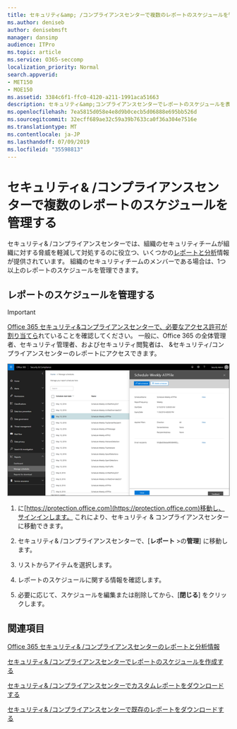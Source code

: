 ```yaml
---
title: セキュリティ&amp; /コンプライアンスセンターで複数のレポートのスケジュールを管理する
ms.author: deniseb
author: denisebmsft
manager: dansimp
audience: ITPro
ms.topic: article
ms.service: O365-seccomp
localization_priority: Normal
search.appverid:
- MET150
- MOE150
ms.assetid: 3384c6f1-ffc0-4120-a211-1991aca51663
description: セキュリティ&amp;コンプライアンスセンターでレポートのスケジュールを表示、編集、および管理する方法について説明します。
ms.openlocfilehash: 7ea5815d058e4e8d9b0cecb5d06888e695bb526d
ms.sourcegitcommit: 32ecff689ae32c59a39b7633ca0f36a304e7516e
ms.translationtype: MT
ms.contentlocale: ja-JP
ms.lasthandoff: 07/09/2019
ms.locfileid: "35598813"
---
```

# <a name="manage-schedules-for-multiple-reports-in-the-security-amp-compliance-center"></a>セキュリティ&amp; /コンプライアンスセンターで複数のレポートのスケジュールを管理する

セキュリティ&amp; /コンプライアンスセンターでは、組織のセキュリティチームが組織に対する脅威を軽減して対処するのに役立つ、いくつかの[レポートと分析](reports-and-insights-in-security-and-compliance.md)情報が提供されています。 組織のセキュリティチームのメンバーである場合は、1つ以上のレポートのスケジュールを管理できます。 
  
## <a name="manage-schedules-for-reports"></a>レポートのスケジュールを管理する

> [!IMPORTANT]
> [Office 365 セキュリティ&amp;コンプライアンスセンターで、必要なアクセス許可が割り当てら](permissions-in-the-security-and-compliance-center.md)れていることを確認してください。 一般に、Office 365 の全体管理者、セキュリティ管理者、およびセキュリティ閲覧者は、 &amp;セキュリティ/コンプライアンスセンターのレポートにアクセスできます。 
  
![セキュリティ&amp; /コンプライアンスセンターで、[レポート\>の管理] を選択します。](media/efa5e2f9-bf73-4f85-acea-f1ca7e2bca5e.png)

1. に[https://protection.office.com](https://protection.office.com)移動し、サインインします。 これにより、セキュリティ & コンプライアンスセンターに移動できます。

2. セキュリティ&amp; /コンプライアンスセンターで、[**レポート** \>の**管理**] に移動します。
    
3. リストからアイテムを選択します。
    
4. レポートのスケジュールに関する情報を確認します。
    
5. 必要に応じて、スケジュールを編集または削除してから、[**閉じる**] をクリックします。
    
## <a name="related-topics"></a>関連項目

[Office 365 セキュリティ&amp; /コンプライアンスセンターのレポートと分析情報](reports-and-insights-in-security-and-compliance.md)
  
[セキュリティ&amp; /コンプライアンスセンターでレポートのスケジュールを作成する](create-a-schedule-for-a-report.md)
  
[セキュリティ&amp; /コンプライアンスセンターでカスタムレポートをダウンロードする](set-up-and-download-a-custom-report.md)
  
[セキュリティ&amp; /コンプライアンスセンターで既存のレポートをダウンロードする](download-existing-reports.md)
  

